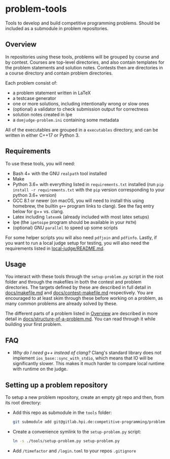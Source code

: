 # problem-tools

Tools to develop and build competitive programming problems.
Should be included as a submodule in problem repositories.

## Overview

In repositories using these tools, problems will be grouped by course and by contest.
Courses are top-level directories, and also contain templates for the problem statements and solution notes.
Contests then are directories in a course directory and contain problem directories.

Each problem consist of:

  * a problem statement written in LaTeX
  * a testcase generator
  * one or more solutions, including intentionally wrong or slow ones
  * (optional) a validator to check submission output for correctness
  * solution notes created in Ipe
  * a `domjudge-problem.ini` containing some metadata

All of the executables are grouped in a `executables` directory, and can be written in either C++17 or Python 3.

## Requirements

To use these tools, you will need:
  * Bash 4+ with the GNU `realpath` tool installed
  * Make
  * Python 3.6+ with everything listed in `requirements.txt` installed (run `pip install -r requirements.txt` with the `pip` version corresponding to your python 3.6+ version)
  * GCC 8.1 or newer (on macOS, you will need to install this using homebrew, the builtin `g++` program links to clang). See the faq entry below for g++ vs. clang.
  * Latex including `latexmk` (already included with most latex setups)
  * Ipe (the `ipetoipe` program should be available in your `PATH`)
  * (optional) GNU `parallel` to speed up some scripts

For some helper scripts you will also need `pdfjoin` and `pdfinfo`.
Lastly, if you want to run a local judge setup for testing, you will also need the requirements listed in [local-judge/README.md](local-judge/README.md).

## Usage

You interact with these tools through the `setup-problem.py` script in the root folder and through the makefiles in both the contest and problem directories.
The targets defined by these are described in full detail in [docs/makefile.md](docs/makefile.md) and [docs/contest-makefile.md](docs/contest-makefile.md) respectively.
You are encouraged to at least skim through these before working on a problem, as many common problems are already solved by these.

The different parts of a problem listed in [Overview](#overview) are described in more detail in [docs/structure-of-a-problem.md](docs/structure-of-a-problem.md).
You can read through it while building your first problem.

## FAQ

  * *Why do I need g++ instead of clang?*
    Clang's standard library does not implement `ios_base::sync_with_stdio`, which means that IO will be significantly slower.
    This makes it much harder to compare local runtime with runtime on the judge.

## Setting up a problem repository

To setup a new problem repository, create an empty git repo and then, from its root directory:

  * Add this repo as submodule in the `tools` folder:
    ```bash
    git submodule add git@gitlab.hpi.de:competitive-programming/problem-tools.git tools
    ```
  * Create a convenience symlink to the `setup-problem.py` script:
    ```bash
    ln -s ./tools/setup-problem.py setup-problem.py
    ```
  * Add `/timefactor` and `/login.toml` to your repos `.gitignore`

